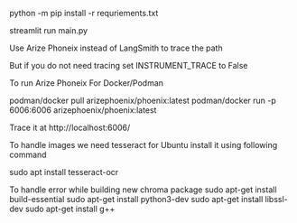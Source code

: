 python -m pip install -r requriements.txt

streamlit run main.py

Use Arize Phoneix instead of LangSmith to trace the path

But if you do not need tracing set INSTRUMENT_TRACE to False

To run Arize Phoneix For Docker/Podman

podman/docker pull arizephoenix/phoenix:latest
podman/docker run -p 6006:6006 arizephoenix/phoenix:latest

Trace it at
http://localhost:6006/

To handle images we need tesseract for Ubuntu install it using following command

sudo apt install tesseract-ocr

To handle error while building new chroma package
sudo apt-get install build-essential
sudo apt-get install python3-dev
sudo apt-get install libssl-dev
sudo apt-get install g++
